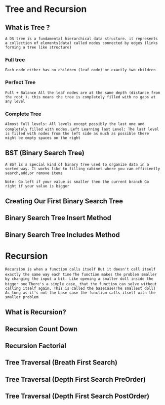 # Tree and Recursion

## What is Tree ?

`A DS tree is a fundamental hierarchical data structure. it represents a collection of elements(data) called nodes connected by edges (links forming a tree like structure)`

### Full tree

`Each node either has no children (leaf node) or exactly two children`

### Perfect Tree

`Full + Balance All the leaf nodes are at the same depth (distance from the root ). this means the tree is completely filled with no gaps at any level`

### Complete Tree

`Almost Full levels: All levels except possibly the last one and completely filled with nodes.`
`Left Learning last Level: The last level is filled with nodes from the left side as much as possible there might be empty spaces on the right`

## BST (Binary Search Tree)

`A BST is a special kind of binary tree used to organize data in a sorted way. It works like to filling cabinet where you can efficiently search,add,or remove items`

`Note: Go left if your value is smaller then the current branch Go right if your value is bigger`

## Creating Our First Binary Search Tree

## Binary Search Tree Insert Method

## Binary Search Tree Includes Method

# Recursion

`Recursion is when a function calls itself But it doesn't call itself exactly the same way each time`
`The function makes the problem smaller by changing the input a bit. Like opening a smaller doll inside the bigger one`
`There's a simple case, that the function can solve without calling itself again, This is called the baseCase(The smallest doll)`
`As long as it's not the base case the function calls itself with the smaller problem`

## What is Recursion?

## Recursion Count Down

## Recursion Factorial

## Tree Traversal (Breath First Search)

## Tree Traversal (Depth First Search PreOrder)

## Tree Traversal (Depth First Search PostOrder)
